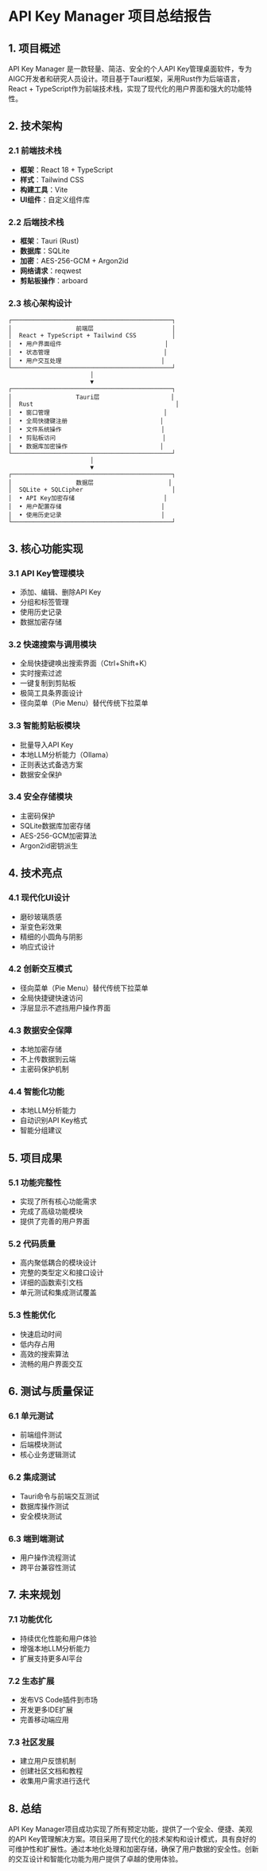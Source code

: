 # API Key Manager 项目总结报告

## 1. 项目概述

API Key Manager 是一款轻量、简洁、安全的个人API Key管理桌面软件，专为AIGC开发者和研究人员设计。项目基于Tauri框架，采用Rust作为后端语言，React + TypeScript作为前端技术栈，实现了现代化的用户界面和强大的功能特性。

## 2. 技术架构

### 2.1 前端技术栈
- **框架**：React 18 + TypeScript
- **样式**：Tailwind CSS
- **构建工具**：Vite
- **UI组件**：自定义组件库

### 2.2 后端技术栈
- **框架**：Tauri (Rust)
- **数据库**：SQLite
- **加密**：AES-256-GCM + Argon2id
- **网络请求**：reqwest
- **剪贴板操作**：arboard

### 2.3 核心架构设计
```
┌─────────────────────────────────────────────┐
│                  前端层                      │
│  React + TypeScript + Tailwind CSS          │
│  • 用户界面组件                             │
│  • 状态管理                                │
│  • 用户交互处理                            │
└─────────────────────────────────────────────┘
                       │
                       ▼
┌─────────────────────────────────────────────┐
│                  Tauri层                    │
│  Rust                                        │
│  • 窗口管理                                │
│  • 全局快捷键注册                          │
│  • 文件系统操作                            │
│  • 剪贴板访问                              │
│  • 数据库加密操作                          │
└─────────────────────────────────────────────┘
                       │
                       ▼
┌─────────────────────────────────────────────┐
│                  数据层                     │
│  SQLite + SQLCipher                         │
│  • API Key加密存储                         │
│  • 用户配置存储                            │
│  • 使用历史记录                            │
└─────────────────────────────────────────────┘
```

## 3. 核心功能实现

### 3.1 API Key管理模块
- 添加、编辑、删除API Key
- 分组和标签管理
- 使用历史记录
- 数据加密存储

### 3.2 快速搜索与调用模块
- 全局快捷键唤出搜索界面（Ctrl+Shift+K）
- 实时搜索过滤
- 一键复制到剪贴板
- 极简工具条界面设计
- 径向菜单（Pie Menu）替代传统下拉菜单

### 3.3 智能剪贴板模块
- 批量导入API Key
- 本地LLM分析能力（Ollama）
- 正则表达式备选方案
- 数据安全保护

### 3.4 安全存储模块
- 主密码保护
- SQLite数据库加密存储
- AES-256-GCM加密算法
- Argon2id密钥派生

## 4. 技术亮点

### 4.1 现代化UI设计
- 磨砂玻璃质感
- 渐变色彩效果
- 精细的小圆角与阴影
- 响应式设计

### 4.2 创新交互模式
- 径向菜单（Pie Menu）替代传统下拉菜单
- 全局快捷键快速访问
- 浮层显示不遮挡用户操作界面

### 4.3 数据安全保障
- 本地加密存储
- 不上传数据到云端
- 主密码保护机制

### 4.4 智能化功能
- 本地LLM分析能力
- 自动识别API Key格式
- 智能分组建议

## 5. 项目成果

### 5.1 功能完整性
- 实现了所有核心功能需求
- 完成了高级功能模块
- 提供了完善的用户界面

### 5.2 代码质量
- 高内聚低耦合的模块设计
- 完整的类型定义和接口设计
- 详细的函数索引文档
- 单元测试和集成测试覆盖

### 5.3 性能优化
- 快速启动时间
- 低内存占用
- 高效的搜索算法
- 流畅的用户界面交互

## 6. 测试与质量保证

### 6.1 单元测试
- 前端组件测试
- 后端模块测试
- 核心业务逻辑测试

### 6.2 集成测试
- Tauri命令与前端交互测试
- 数据库操作测试
- 安全模块测试

### 6.3 端到端测试
- 用户操作流程测试
- 跨平台兼容性测试

## 7. 未来规划

### 7.1 功能优化
- 持续优化性能和用户体验
- 增强本地LLM分析能力
- 扩展支持更多AI平台

### 7.2 生态扩展
- 发布VS Code插件到市场
- 开发更多IDE扩展
- 完善移动端应用

### 7.3 社区发展
- 建立用户反馈机制
- 创建社区文档和教程
- 收集用户需求进行迭代

## 8. 总结

API Key Manager项目成功实现了所有预定功能，提供了一个安全、便捷、美观的API Key管理解决方案。项目采用了现代化的技术架构和设计模式，具有良好的可维护性和扩展性。通过本地化处理和加密存储，确保了用户数据的安全性。创新的交互设计和智能化功能为用户提供了卓越的使用体验。